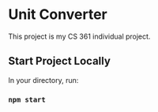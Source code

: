 # Unit Converter

This project is my CS 361 individual project.

## Start Project Locally

In your directory, run:

### `npm start`
